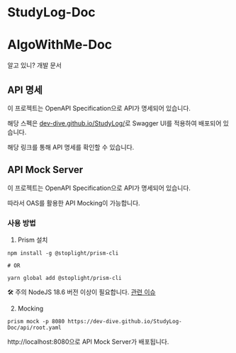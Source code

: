 # StudyLog-Doc

# AlgoWithMe-Doc
알고 있니? 개발 문서

## API 명세

이 프로젝트는 OpenAPI Specification으로 API가 명세되어 있습니다.

해당 스펙은 [dev-dive.github.io/StudyLog/](https://dev-dive.github.io/StudyLog-Doc/)로 Swagger UI를 적용하여 배포되어 있습니다.

해당 링크를 통해 API 명세를 확인할 수 있습니다.


## API Mock Server

이 프로젝트는 OpenAPI Specification으로 API가 명세되어 있습니다. 

따라서 OAS를 활용한 API Mocking이 가능합니다.

### 사용 방법

1. Prism 설치

```shell
npm install -g @stoplight/prism-cli

# OR

yarn global add @stoplight/prism-cli
```

🛠️ 주의 NodeJS 18.6 버전 이상이 필요합니다. [관련 이슈](https://github.com/stoplightio/prism/issues/2305)

2. Mocking

```shell
prism mock -p 8080 https://dev-dive.github.io/StudyLog-Doc/api/root.yaml
```

http://localhost:8080으로 API Mock Server가 배포됩니다.
